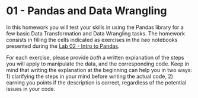 # 01 - Pandas and Data Wrangling

In this homework you will test your skills in using the Pandas library for a few basic Data Transformation and Data Wrangling tasks.
The homework consists in filling the cells indicated as exercises in the *two* notebooks presented during the
[Lab 02 - Intro to Pandas](https://github.com/ADAEPFL/Labs/tree/master/02%20-%20Intro%20to%20Pandas).

For each exercise, please provide *both* a written explanation of the steps you will apply to manipulate the data, and the
corresponding code. Keep in mind that writing the explanation at the beginning can help you in two ways: 1) clarifying the steps in your
mind before writing the actual code, 2) earning you points if the description is correct, regardless of the potential issues in your code.
